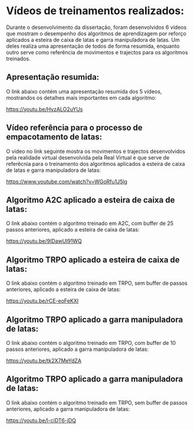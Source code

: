 # Vídeos de treinamentos realizados: 

Durante o desenvolvimento da dissertação, foram desenvolvidos 6 vídeos que mostram o desempenho dos algoritmos de aprendizagem por reforço aplicados a esteira de caixa de latas e garra manipuladora de latas. Um deles realiza uma apresentação de todos de forma resumida, enquanto outro serve como referência de movimentos e trajectos para os algoritmos treinados.  

## Apresentação resumida:

O link abaixo contém uma apresentação resumida dos 5 vídeos, mostrandos os detalhes mais importantes em cada algoritmo:

https://youtu.be/HyzALO2uYUs

## Vídeo referência para o processo de empacotamento de latas:

O vídeo no link seguinte mostra os movimentos e trajectos desenvolvidos pela realidade virtual desenvolvida pela Real Virtual e que serve de referêcnia para o treinamento dos algoritmos aplicados a esteira de caixa de latas e garra manipuladora de latas:

https://www.youtube.com/watch?v=WGoRfu1J5lg

## Algoritmo A2C aplicado a esteira de caixa de latas:

O link abaixo contém o algoritmo treinado em A2C, com buffer de 25 passos anteriores, aplicado a esteira de caixa de latas:

https://youtu.be/9IDawUl91WQ

## Algoritmo TRPO aplicado a esteira de caixa de latas:

O link abaixo contém o algoritmo treinado em TRPO, sem buffer de passos anteriores, aplicado a esteira de caixa de latas:

https://youtu.be/rCE-eoFeKXI

## Algoritmo TRPO aplicado a garra manipuladora de latas:

O link abaixo contém o algoritmo treinado em TRPO, com buffer de 10 passos anteriores, aplicado a garra manipuladora de latas:

https://youtu.be/tk2X7MeYdZA

## Algoritmo TRPO aplicado a garra manipuladora de latas:

O link abaixo contém o algoritmo treinado em TRPO, sem buffer de passos anteriores, aplicado a garra manipuladora de latas:

https://youtu.be/l-ciDT6-jDQ

